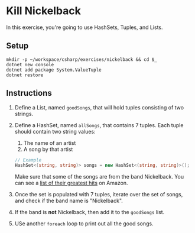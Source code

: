 # Kill Nickelback

In this exercise, you're going to use HashSets, Tuples, and Lists.

## Setup

```
mkdir -p ~/workspace/csharp/exercises/nickelback && cd $_
dotnet new console
dotnet add package System.ValueTuple
dotnet restore
```

## Instructions

1. Define a List, named `goodSongs`, that will hold tuples consisting of two strings.
1. Define a HashSet, named `allSongs`, that contains 7 tuples. Each tuple should contain two string values:
    1. The name of an artist
    1. A song by that artist

    ```cs
    // Example
    HashSet<(string, string)> songs = new HashSet<(string, string)>();
    ```

    Make sure that some of the songs are from the band Nickelback. You can see a [list of their greatest hits](https://www.amazon.com/Best-Nickelback-1/dp/B00FFERTUK/) on Amazon.
1. Once the set is populated with 7 tuples, iterate over the set of songs, and check if the band name is "Nickelback".
1. If the band is **not** Nickelback, then add it to the `goodSongs` list.
1. USe another `foreach` loop to print out all the good songs.